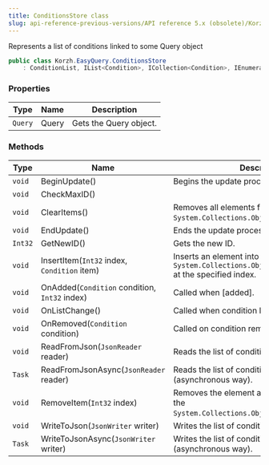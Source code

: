 ```yaml
---
title: ConditionsStore class
slug: api-reference-previous-versions/API reference 5.x (obsolete)/Korzh.EasyQuery namespace/conditionsstore-class
---
```



Represents a list of conditions linked to some Query object
```csharp
public class Korzh.EasyQuery.ConditionsStore
    : ConditionList, IList<Condition>, ICollection<Condition>, IEnumerable<Condition>, IEnumerable, IList, ICollection, IReadOnlyList<Condition>, IReadOnlyCollection<Condition>

```

### Properties

| Type | Name | Description | 
| --- | --- | --- | 
| `Query` | Query | Gets the Query object. | 


### Methods

| Type | Name | Description | 
| --- | --- | --- | 
| `void` | BeginUpdate() | Begins the update process. | 
| `void` | CheckMaxID() |  | 
| `void` | ClearItems() | Removes all elements from the `System.Collections.ObjectModel.Collection'1`. | 
| `void` | EndUpdate() | Ends the update process. | 
| `Int32` | GetNewID() | Gets the new ID. | 
| `void` | InsertItem(`Int32` index, `Condition` item) | Inserts an element into the `System.Collections.ObjectModel.Collection'1` at the specified index. | 
| `void` | OnAdded(`Condition` condition, `Int32` index) | Called when [added]. | 
| `void` | OnListChange() | Called when condition list is changed. | 
| `void` | OnRemoved(`Condition` condition) | Called on condition removal. | 
| `void` | ReadFromJson(`JsonReader` reader) | Reads the list of conditions from JSON. | 
| `Task` | ReadFromJsonAsync(`JsonReader` reader) | Reads the list of conditions from JSON (asynchronous way). | 
| `void` | RemoveItem(`Int32` index) | Removes the element at the specified index of the `System.Collections.ObjectModel.Collection'1`. | 
| `void` | WriteToJson(`JsonWriter` writer) | Writes the list of conditions to JSON. | 
| `Task` | WriteToJsonAsync(`JsonWriter` writer) | Writes the list of conditions to JSON (asynchronous way). |